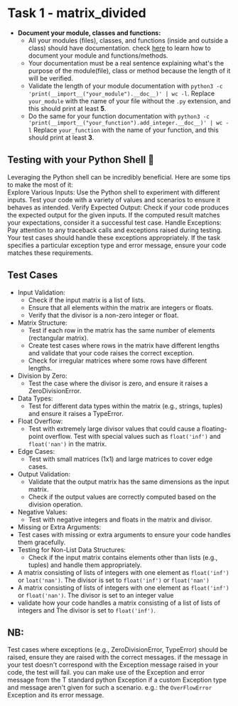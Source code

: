 # Task 1 - matrix_divided  
- **Document your module, classes and functions:**  
    - All your modules (files), classes, and functions (inside and outside a class) should have documentation. check [here](https://intranet.alxswe.com/rltoken/dOO785g5EQYkRU2E1wri0g) to learn how to document your module and functions/methods.  
    - Your documentation must be a real sentence explaining what's the purpose of the module(file), class or method because the length of it will be verified.
    - Validate the length of your module documentation with `python3 -c 'print(__import__("your_module").__doc__)' | wc -l`. Replace `your_module` with the name of your file without the `.py` extension, and this should print at least **5**.
    - Do the same for your function documentation with `python3 -c 'print(__import__("your_function").add_integer.__doc__)' | wc -l` Replace `your_function` with the name of your function, and this should print at least **3**.
## Testing with your Python Shell 🐍
Leveraging the Python shell can be incredibly beneficial. Here are some tips to make the most of it:  
Explore Various Inputs: Use the Python shell to experiment with different inputs. Test your code with a variety of values and scenarios to ensure it behaves as intended.
Verify Expected Output: Check if your code produces the expected output for the given inputs. If the computed result matches your expectations, consider it a successful test case.
Handle Exceptions: Pay attention to any traceback calls and exceptions raised during testing. Your test cases should handle these exceptions appropriately. If the task specifies a particular exception type and error message, ensure your code matches these requirements.
## Test Cases  
- Input Validation:  
    - Check if the input matrix is a list of lists.
    - Ensure that all elements within the matrix are integers or floats.
    - Verify that the divisor is a non-zero integer or float.
- Matrix Structure:
    - Test if each row in the matrix has the same number of elements (rectangular matrix).
    - Create test cases where rows in the matrix have different lengths and validate that your code raises the correct exception.  
    - Check for irregular matrices where some rows have different lengths.
- Division by Zero:  
    - Test the case where the divisor is zero, and ensure it raises a ZeroDivisionError.
- Data Types:  
    - Test for different data types within the matrix (e.g., strings, tuples) and ensure it raises a TypeError.
- Float Overflow:  
    - Test with extremely large divisor values that could cause a floating-point overflow.
Test with special values such as `float('inf')` and `float('nan')` in the matrix.
- Edge Cases:  
    - Test with small matrices (1x1) and large matrices to cover edge cases.
- Output Validation:
    - Validate that the output matrix has the same dimensions as the input matrix.
    - Check if the output values are correctly computed based on the division operation.
- Negative Values:
    - Test with negative integers and floats in the matrix and divisor.  
- Missing or Extra Arguments:  
- Test cases with missing or extra arguments to ensure your code handles them gracefully.
- Testing for Non-List Data Structures:
    - Check if the input matrix contains elements other than lists (e.g., tuples) and handle them appropriately.
- A matrix consisting of lists of integers with one element as `float('inf')` or `loat('nan')`. The divisor is set to `float('inf')` or `float('nan')`
- A matrix consisting of lists of integers with one element as `float('inf')` or `float('nan')`. The divisor is set to an integer value
- validate how your code handles a matrix consisting of a list of lists of integers and The divisor is set to `float('inf')`.
## NB:
Test cases where exceptions (e.g., ZeroDivisionError, TypeError) should be raised, ensure they are raised with the correct messages.
if the message in your test doesn't correspond with the Exception message raised in your code, the test will fail. you can make use of the Exception and error message from the T standard
python Exception if a custom Exception type and message aren't given for such a scenario. e.g.: the `OverFlowError` Exception and its error message.

